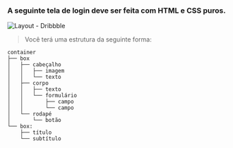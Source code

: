 ### A seguinte tela de login deve ser feita com HTML e CSS puros.
![Layout - Dribbble]({{https://cdn.dribbble.com}}/users/905066/screenshots/2648468/dsd.png)
> Você terá uma estrutura da seguinte forma:
```text
container
├── box
│   ├── cabeçalho
│   │   ├── imagem
│   │   └── texto
│   ├── corpo
│   │   ├── texto
│   │   └── formulário
│   │       ├── campo
│   │       └── campo
│   └── rodapé
│       └── botão
└── box:
    ├── título
    └── subtítulo
```